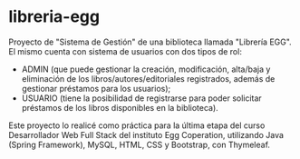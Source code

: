 # libreria-egg
Proyecto de "Sistema de Gestión" de una biblioteca llamada "Librería EGG". El mismo cuenta con sistema de usuarios con dos tipos de rol:
- ADMIN (que puede gestionar la creación, modificación, alta/baja y eliminación de los libros/autores/editoriales registrados, además de gestionar préstamos para los usuarios);
- USUARIO (tiene la posibilidad de registrarse para poder solicitar préstamos de los libros disponibles en la biblioteca).

Este proyecto lo realicé como práctica para la última etapa del curso Desarrollador Web Full Stack del instituto Egg Coperation, utilizando Java (Spring Framework), MySQL, HTML, CSS y Bootstrap, con Thymeleaf.
